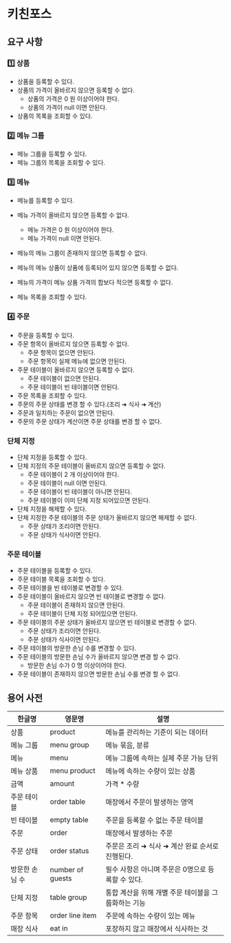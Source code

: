 # 키친포스

## 요구 사항

### 1️⃣ 상품

* 상품을 등록할 수 있다.
* 상품의 가격이 올바르지 않으면 등록할 수 없다.
    * 상품의 가격은 0 원 이상이어야 한다.
    * 상품의 가격이 null 이면 안된다.
* 상품의 목록을 조회할 수 있다.

### 2️⃣ 메뉴 그룹

* 메뉴 그룹을 등록할 수 있다.
* 메뉴 그룹의 목록을 조회할 수 있다.


### 3️⃣ 메뉴

* 메뉴를 등록할 수 있다.
* 메뉴 가격이 올바르지 않으면 등록할 수 없다.
  * 메뉴 가격은 0 원 이상이어야 한다.
  * 메뉴 가격이 null 이면 안된다.
* 메뉴의 메뉴 그룹이 존재하지 않으면 등록할 수 없다.
* 메뉴의 메뉴 상품이 상품에 등록되어 있지 않으면 등록할 수 없다.
* 메뉴의 가격이 메뉴 상품 가격의 합보다 적으면 등록할 수 없다.

* 메뉴 목록을 조회할 수 있다.


### 4️⃣ 주문

* 주문을 등록할 수 있다.
* 주문 항목이 올바르지 않으면 등록할 수 없다.
  * 주문 항목이 없으면 안된다.
  * 주문 항목이 실제 메뉴에 없으면 안된다.
* 주문 테이블이 올바르지 않으면 등록할 수 없다.
  * 주문 테이블이 없으면 안된다.
  * 주문 테이블이 빈 테이블이면 안된다.
* 주문 목록을 조회할 수 있다.
* 주문의 주문 상태를 변경 할 수 있다.(조리 ➜ 식사 ➜ 계산)
* 주문과 일치하는 주문이 없으면 안된다.
* 주문의 주문 상태가 계산이면 주문 상태를 변경 할 수 없다.

### 단체 지정

* 단체 지정을 등록할 수 있다.
* 단체 지정의 주문 테이블이 올바르지 않으면 등록할 수 없다.
  * 주문 테이블이 2 개 이상이어야 한다.
  * 주문 테이블이 null 이면 안된다.
  * 주문 테이블이 빈 테이블이 아니면 안된다.
  * 주문 테이블이 이미 단체 지정 되어있으면 안된다.
* 단체 지정을 해제할 수 있다.
* 단체 지정한 주문 테이블의 주문 상태가 올바르지 않으면 해제할 수 없다.
  * 주문 상태가 조리이면 안된다.
  * 주문 상태가 식사이면 안된다.

### 주문 테이블
* 주문 테이블을 등록할 수 있다.
* 주문 테이블 목록을 조회할 수 있다.
* 주문 테이블을 빈 테이블로 변경할 수 있다.
* 주문 테이블이 올바르지 않으면 빈 테이블로 변경할 수 없다.
  * 주문 테이블이 존재하지 않으면 안된다.
  * 주문 테이블이 단체 지정 되어있으면 안된다.
* 주문 테이블의 주문 상태가 올바르지 않으면 빈 테이블로 변경할 수 없다.
  * 주문 상태가 조리이면 안된다.
  * 주문 상태가 식사이면 안된다.
* 주문 테이블의 방문한 손님 수를 변경할 수 있다.
* 주문 테이블의 방문한 손님 수가 올바르지 않으면 변경 할 수 없다.
  * 방문한 손님 수가 0 명 이상이어야 한다.
* 주문 테이블이 존재하지 않으면 방문한 손님 수를 변경 할 수 없다.

## 용어 사전

| 한글명 | 영문명 | 설명 |
| --- | --- | --- |
| 상품 | product | 메뉴를 관리하는 기준이 되는 데이터 |
| 메뉴 그룹 | menu group | 메뉴 묶음, 분류 |
| 메뉴 | menu | 메뉴 그룹에 속하는 실제 주문 가능 단위 |
| 메뉴 상품 | menu product | 메뉴에 속하는 수량이 있는 상품 |
| 금액 | amount | 가격 * 수량 |
| 주문 테이블 | order table | 매장에서 주문이 발생하는 영역 |
| 빈 테이블 | empty table | 주문을 등록할 수 없는 주문 테이블 |
| 주문 | order | 매장에서 발생하는 주문 |
| 주문 상태 | order status | 주문은 조리 ➜ 식사 ➜ 계산 완료 순서로 진행된다. |
| 방문한 손님 수 | number of guests | 필수 사항은 아니며 주문은 0명으로 등록할 수 있다. |
| 단체 지정 | table group | 통합 계산을 위해 개별 주문 테이블을 그룹화하는 기능 |
| 주문 항목 | order line item | 주문에 속하는 수량이 있는 메뉴 |
| 매장 식사 | eat in | 포장하지 않고 매장에서 식사하는 것 |
